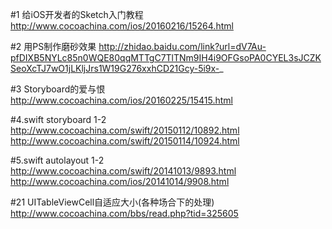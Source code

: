#1 给iOS开发者的Sketch入门教程
http://www.cocoachina.com/ios/20160216/15264.html

#2 用PS制作磨砂效果
http://zhidao.baidu.com/link?url=dV7Au-pfDIXB5NYLc85n0WQE80qqMTTgC7TlTNm9IH4i9OFGsoPA0CYEL3sJCZKSeoXcTJ7wO1jLKljJrs1W19G276xxhCD21Gcy-5i9x-_

#3 Storyboard的爱与恨
http://www.cocoachina.com/ios/20160225/15415.html

#4.swift storyboard 1-2
http://www.cocoachina.com/swift/20150112/10892.html
http://www.cocoachina.com/swift/20150114/10924.html

#5.swift autolayout 1-2
http://www.cocoachina.com/swift/20141013/9893.html
http://www.cocoachina.com/ios/20141014/9908.html

#21 UITableViewCell自适应大小(各种场合下的处理)   
http://www.cocoachina.com/bbs/read.php?tid=325605
